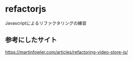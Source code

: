 # refactorjs
Javascriptによるリファクタリングの練習

## 参考にしたサイト
https://martinfowler.com/articles/refactoring-video-store-js/

